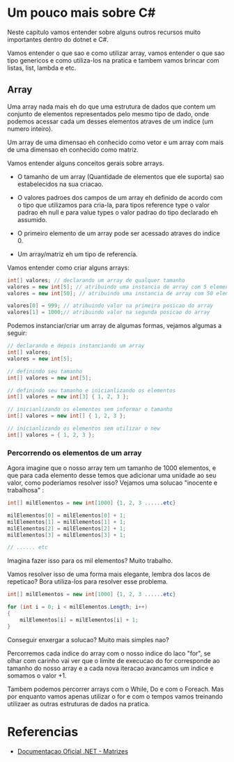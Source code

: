 # Um pouco mais sobre C#

Neste capitulo vamos entender sobre alguns outros recursos muito importantes dentro do dotnet e C#.

Vamos entender o que sao e como utilizar array, vamos entender o que sao tipo genericos e como utiliza-los na pratica e tambem vamos brincar com listas, list, lambda e etc.

## Array

Uma array nada mais eh do que uma estrutura de dados que contem um conjunto de elementos representados pelo mesmo tipo de dado, onde podemos acessar cada um desses elementos atraves de um indice (um numero inteiro).

Um array de uma dimensao eh conhecido como vetor e um array com mais de uma dimensao eh conhecido como matriz.

Vamos entender alguns conceitos gerais sobre arrays.

- O tamanho de um array (Quantidade de elementos que ele suporta) sao estabelecidos na sua criacao.

- O valores padroes dos campos de um array eh definido de acordo com o tipo que utilizamos para cria-la, para tipos reference type o valor padrao eh null e para value types o valor padrao do tipo declarado eh assumido.

- O primeiro elemento de um array pode ser acessado atraves do indice 0.

- Um array/matriz eh um tipo de referencia.

Vamos entender como criar alguns arrays: 

```C#
int[] valores; // declarando um array de qualquer tamanho
valores = new int[5]; // atribuindo uma instancia de array com 5 elementos
valores = new int[50]; // atribuindo uma instancia de array com 50 elementos

valores[0] = 999; // atribuindo valor na primeira posicao do array
valores[1] = 1000;// atribuindo valor na segunda posicao do array
```

Podemos instanciar/criar um array de algumas formas, vejamos algumas a seguir: 

```C#
// declarando e depois instanciando um array
int[] valores; 
valores = new int[5]; 

// definindo seu tamanho
int[] valores = new int[5]; 

// definindo seu tamanho e inicianlizando os elementos
int[] valores = new int[3] { 1, 2, 3 };

// inicianlizando os elementos sem informar o tamanho
int[] valores = new int[] { 1, 2, 3 };

// inicianlizando os elementos sem utilizar o new
int[] valores = { 1, 2, 3 };
```

### Percorrendo os elementos de um array

Agora imagine que o nosso array tem um tamanho de 1000 elementos, e que para cada elemento desse temos que adicionar uma unidade ao seu valor, como poderiamos resolver isso? Vejamos uma solucao "inocente e trabalhosa" : 

```C#
int[] milElementos = new int[1000] {1, 2, 3 ......etc}

milElementos[0] = milElementos[0] + 1;
milElementos[1] = milElementos[1] + 1;
milElementos[2] = milElementos[2] + 1;
milElementos[3] = milElementos[3] + 1;

// ...... etc
```

Imagina fazer isso para os mil elementos? Muito trabalho.

Vamos resolver isso de uma forma mais elegante, lembra dos lacos de repeticao? Bora utiliza-los para resolver esse problema.

```C#
int[] milElementos = new int[1000] {1, 2, 3 ......etc}

for (int i = 0; i < milElementos.Length; i++)
{
    milElementos[i] = milElementos[i] + 1;
}
```

Conseguir enxergar a solucao? Muito mais simples nao? 

Percorremos cada indice do array com o nosso indice do laco "for", se olhar com carinho vai ver que o limite de execucao do for corresponde ao tamanho do nosso array e a cada nova iteracao avancamos um indice e somamos o valor +1.

Tambem podemos percorrer arrays com o While, Do e com o Foreach. Mas por enquanto vamos apenas utilizar o for e com o tempos vamos treinando utilizaer as outras estruturas de dados na pratica.


# Referencias

- [Documentacao Oficial .NET - Matrizes](https://docs.microsoft.com/pt-br/dotnet/csharp/programming-guide/arrays/)